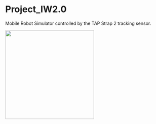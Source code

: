 # Project_IW2.0
Mobile Robot Simulator controlled by the TAP Strap 2 tracking sensor.

<img src="https://user-images.githubusercontent.com/93708709/222206685-4caf4ebe-581c-42bc-b4a3-11263f635356.png" width="280" height="280">
